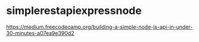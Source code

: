 # simplerestapiexpressnode


https://medium.freecodecamp.org/building-a-simple-node-js-api-in-under-30-minutes-a07ea9e390d2

